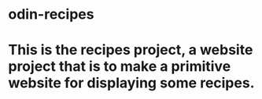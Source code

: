 # odin-recipes
#
# This is the recipes project, a website project that is to make a primitive website for displaying some recipes.
# 
#
#
#
#
#